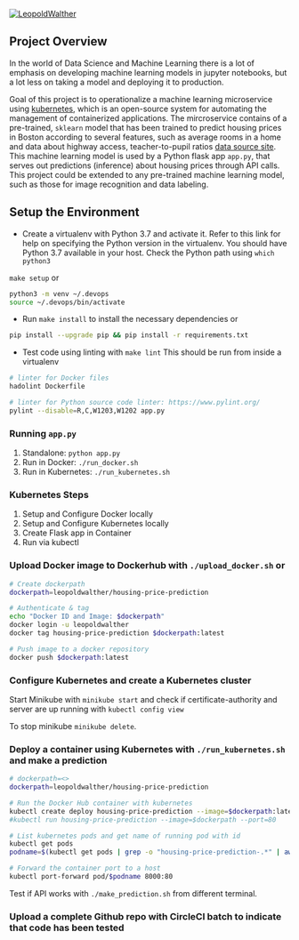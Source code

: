 
[![LeopoldWalther](https://circleci.com/github/LeopoldWalther/ml-microservice-kubernetes.svg?style=svg)](https://app.circleci.com/pipelines/github/LeopoldWalther/ml-microservice-kubernetes)


## Project Overview

In the world of Data Science and Machine Learning there is a lot of emphasis on developing machine learning models in jupyter notebooks, but a lot less on taking a model and deploying it to production.

Goal of this project is to operationalize a machine learning microservice using [kubernetes](https://kubernetes.io/), which is an open-source system for automating the management of containerized applications. The mircroservice contains of a pre-trained, `sklearn` model that has been trained to predict housing prices in Boston according to several features, such as average rooms in a home and data about highway access, teacher-to-pupil ratios [data source site](https://www.kaggle.com/c/boston-housing). This machine learning model is used by a Python flask app `app.py`, that serves out predictions (inference) about housing prices through API calls. This project could be extended to any pre-trained machine learning model, such as those for image recognition and data labeling.


## Setup the Environment

* Create a virtualenv with Python 3.7 and activate it. Refer to this link for help on specifying the Python version in the virtualenv. 
You should have Python 3.7 available in your host. 
Check the Python path using `which python3`

`make setup` or 

```bash
python3 -m venv ~/.devops
source ~/.devops/bin/activate
```
* Run `make install` to install the necessary dependencies or
```bash
pip install --upgrade pip && pip install -r requirements.txt
```

* Test code using linting with `make lint`
This should be run from inside a virtualenv
```bash
# linter for Docker files
hadolint Dockerfile

# linter for Python source code linter: https://www.pylint.org/
pylint --disable=R,C,W1203,W1202 app.py
```

### Running `app.py`

1. Standalone:  `python app.py`
2. Run in Docker:  `./run_docker.sh` 
3. Run in Kubernetes:  `./run_kubernetes.sh`

### Kubernetes Steps

1. Setup and Configure Docker locally
2. Setup and Configure Kubernetes locally
3. Create Flask app in Container
4. Run via kubectl


### Upload Docker image to Dockerhub with `./upload_docker.sh` or 
```bash
# Create dockerpath
dockerpath=leopoldwalther/housing-price-prediction

# Authenticate & tag
echo "Docker ID and Image: $dockerpath"
docker login -u leopoldwalther
docker tag housing-price-prediction $dockerpath:latest

# Push image to a docker repository
docker push $dockerpath:latest
```

### Configure Kubernetes and create a Kubernetes cluster
Start Minikube with `minikube start` and check if certificate-authority and server are up running with `kubectl config view`

To stop minikube `minikube delete`.

### Deploy a container using Kubernetes with `./run_kubernetes.sh` and make a prediction

```bash
# dockerpath=<>
dockerpath=leopoldwalther/housing-price-prediction

# Run the Docker Hub container with kubernetes
kubectl create deploy housing-price-prediction --image=$dockerpath:latest
#kubectl run housing-price-prediction --image=$dockerpath --port=80

# List kubernetes pods and get name of running pod with id
kubectl get pods
podname=$(kubectl get pods | grep -o "housing-price-prediction-.*" | awk '{print $1}')

# Forward the container port to a host
kubectl port-forward pod/$podname 8000:80
```

Test if API works with `./make_prediction.sh` from different terminal.

### Upload a complete Github repo with CircleCI batch to indicate that code has been tested
